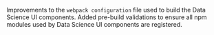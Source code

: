 Improvements to the `webpack configuration` file used to build the Data Science UI components. 
Added pre-build validations to ensure all npm modules used by Data Science UI components are registered.
